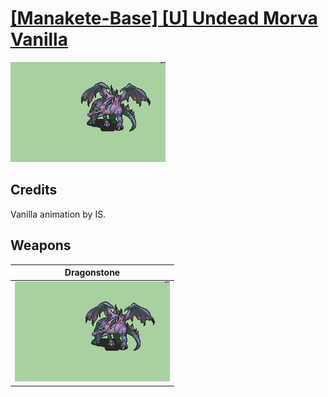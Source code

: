 # [\[Manakete-Base\] \[U\] Undead Morva Vanilla](./)

<img src="./8.%20Dragonstone/Dragonstone_000.png" alt="[Manakete-Base] [U] Undead Morva Vanilla standing" />

## Credits

Vanilla animation by IS.

## Weapons


|Dragonstone |
|  :---: |
| <img alt="Dragonstone animation" src="./8.%20Dragonstone/Dragonstone.gif" /> |
